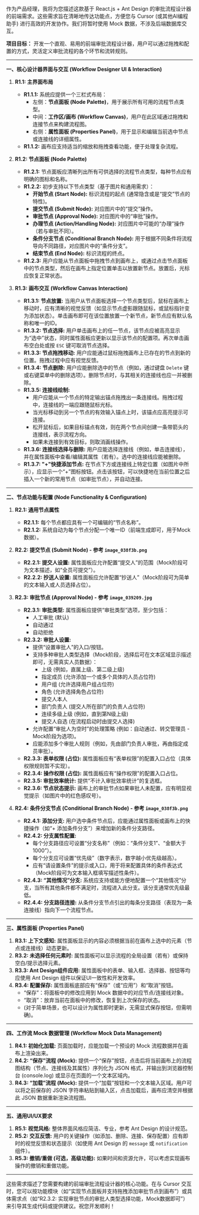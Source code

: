 作为产品经理，我将为您描述这款基于 React.js + Ant Design 的审批流程设计器的前端需求。这些需求旨在清晰地传达功能点，方便您与 Cursor (或其他AI编程助手) 进行高效的开发协作。我们将暂时使用 Mock 数据，不涉及后端数据库交互。

**项目目标：** 开发一个直观、易用的前端审批流程设计器，用户可以通过拖拽和配置的方式，灵活定义审批流程的各个环节和流转规则。

---

**一、核心设计器界面与交互 (Workflow Designer UI & Interaction)**

1.  **R1.1: 主界面布局**
    * **R1.1.1:** 系统应提供一个三栏式布局：
        * 左侧：**节点面板 (Node Palette)**，用于展示所有可用的流程节点类型。
        * 中间：**工作区/画布 (Workflow Canvas)**，用户在此区域通过拖拽和连接节点来构建流程图。
        * 右侧：**属性面板 (Properties Panel)**，用于显示和编辑当前选中节点或连接线的详细属性。
    * **R1.1.2:** 画布应支持适当的缩放和拖拽查看功能，便于处理复杂流程。

2.  **R1.2: 节点面板 (Node Palette)**
    * **R1.2.1:** 节点面板应清晰列出所有可供选择的流程节点类型，每种节点应有明确的图标和名称。
    * **R1.2.2:** 初步支持以下节点类型（基于图片和通用需求）：
        * **开始节点 (Start Node):** 标识流程的起点 (通常隐含或是“提交”节点的特性)。
        * **提交节点 (Submit Node):** 对应图片中的“提交”操作。
        * **审批节点 (Approval Node):** 对应图片中的“审批”操作。
        * **办理节点 (Action/Handling Node):** 对应图片中可能的“办理”操作（若与审批不同）。
        * **条件分支节点 (Conditional Branch Node):** 用于根据不同条件将流程导向不同路径，对应图片中的“条件分支”。
        * **结束节点 (End Node):** 标识流程的终点。
    * **R1.2.3:** 用户应能从节点面板中拖拽节点到画布上，或通过点击节点面板中的节点类型，然后在画布上指定位置单击以放置新节点。放置后，光标应恢复正常状态。

3.  **R1.3: 画布交互 (Workflow Canvas Interaction)**
    * **R1.3.1: 节点放置:** 当用户从节点面板选择一个节点类型后，鼠标在画布上移动时，应有清晰的视觉反馈（如显示节点虚影跟随鼠标，或鼠标指针变为添加状态）。单击画布即可在该位置放置一个新节点，新节点应有默认名称和唯一的ID。
    * **R1.3.2: 节点选择:** 用户单击画布上的任一节点，该节点应被高亮显示为“选中”状态，同时属性面板应更新以显示该节点的配置项。再次单击画布空白处或按 `ESC` 键可取消节点选择。
    * **R1.3.3: 节点拖拽移动:** 用户应能通过鼠标拖拽画布上已存在的节点到新的位置。拖拽过程中应有视觉反馈。
    * **R1.3.4: 节点删除:** 用户应能删除选中的节点（例如，通过键盘 `Delete` 键或右键菜单中的删除选项）。删除节点时，与其相关的连接线也应一并被删除。
    * **R1.3.5: 连接线绘制:**
        * 用户应能从一个节点的特定输出锚点拖拽出一条连接线。拖拽过程中，连接线的一端应跟随鼠标光标。
        * 当光标移动到另一个节点的有效输入锚点上时，该锚点应高亮提示可连接。
        * 松开鼠标后，如果目标锚点有效，则在两个节点间创建一条带箭头的连接线，表示流程方向。
        * 如果未连接到有效目标，则取消画线操作。
    * **R1.3.6: 连接线选择与删除:** 用户应能选择连接线（例如，单击连接线），并在属性面板中查看/编辑其属性（若有）。选中的连接线应能被删除。
    * **R1.3.7: "+"快捷添加节点:** 在节点下方或连接线上特定位置（如图片中所示），应显示一个“+”图标按钮。点击该按钮，可以快捷地在当前位置之后插入一个新的常用节点（如审批节点），并自动连接。

---

**二、节点功能与配置 (Node Functionality & Configuration)**

1.  **R2.1: 通用节点属性**
    * **R2.1.1:** 每个节点都应具有一个可编辑的“节点名称”。
    * **R2.1.2:** 系统自动为每个节点分配一个唯一ID（前端生成即可，用于Mock数据）。

2.  **R2.2: 提交节点 (Submit Node) - 参考 `image_038f3b.png`**
    * **R2.2.1: 提交人设置:** 属性面板应允许配置“提交人”的范围（Mock阶段可为文本描述，如“全员可提交”）。
    * **R2.2.2: 抄送人设置:** 属性面板应允许配置“抄送人”（Mock阶段可为简单的文本输入或人员选择占位）。

3.  **R2.3: 审批节点 (Approval Node) - 参考 `image_039209.jpg`**
    * **R2.3.1: 审批类型:** 属性面板应提供“审批类型”选项，至少包括：
        * 人工审批 (默认)
        * 自动通过
        * 自动拒绝
    * **R2.3.2: 审批人设置:**
        * 提供“设置审批人”的入口/按钮。
        * 支持多种审批人类型选择（Mock阶段，选择后可在文本区域显示描述即可，无需真实人员数据）：
            * 上级 (例如，直属上级、第二级上级)
            * 指定成员 (允许添加一个或多个具体的人员占位符)
            * 用户组 (允许选择用户组占位符)
            * 角色 (允许选择角色占位符)
            * 提交人本人
            * 部门负责人 (提交人所在部门的负责人占位符)
            * 连续多级上级 (例如，直到第N级上级)
            * 提交人自选 (在流程启动时由提交人选择)
        * 允许配置“审批人为空时”的处理策略 (例如：自动通过、转交管理员 - Mock阶段为选项)。
        * 应能添加多个审批人规则（例如，先由部门负责人审批，再由指定成员审批）。
    * **R2.3.3: 表单权限 (占位):** 属性面板应有“表单权限”的配置入口占位（具体权限规则暂不实现）。
    * **R2.3.4: 操作权限 (占位):** 属性面板应有“操作权限”的配置入口占位。
    * **R2.3.5: 审批效率统计:** 提供“不计入审批效率统计”的复选框。
    * **R2.3.6: 节点状态提示:** 画布上的审批节点如果审批人未配置，应有明显视觉提示（如图片中的红色感叹号）。

4.  **R2.4: 条件分支节点 (Conditional Branch Node) - 参考 `image_038f3b.png`**
    * **R2.4.1: 添加分支:** 用户选中条件节点后，应能通过属性面板或画布上的快捷操作（如“+ 添加条件分支”）来增加新的条件分支路径。
    * **R2.4.2: 分支属性配置:**
        * 每个分支路径应可设置“分支名称”（例如：“条件分支1”、“金额大于1000”）。
        * 每个分支应可设置“优先级”（数字表示，数字越小优先级越高）。
        * 应有“请设置条件”的提示或入口，用于将来配置具体的条件表达式（Mock阶段可为文本输入框填写描述性条件）。
    * **R2.4.3: “其他情况”分支:** 系统应支持或能方便地配置一个“其他情况”分支，当所有其他条件都不满足时，流程进入此分支。该分支通常优先级最低。
    * **R2.4.4: 分支路径连接:** 从条件分支节点引出的每条分支路径（表现为一条连接线）指向下一个流程节点。

---

**三、属性面板 (Properties Panel)**

1.  **R3.1: 上下文感知:** 属性面板显示的内容必须根据当前在画布上选中的元素（节点或连接线）动态更新。
2.  **R3.2: 未选择任何元素时:** 属性面板可以显示流程的全局设置（若有）或保持空白/提示选择元素。
3.  **R3.3: Ant Design组件应用:** 属性面板中的表单、输入框、选择器、按钮等均应使用 Ant Design 组件以保证UI一致性和开发效率。
4.  **R3.4: 配置保存:** 属性面板底部应有“保存”（或“应用”）和“取消”按钮。
    * “保存”：将面板中的修改应用到 Mock 数据中的对应节点/连接线对象。
    * “取消”：放弃当前在面板中的修改，恢复到上次保存的状态。
    * (对于简单场景，也可以设计为属性即时更新，无需显式保存按钮，但需明确)。

---

**四、工作流 Mock 数据管理 (Workflow Mock Data Management)**

1.  **R4.1: 初始化加载:** 页面加载时，应能加载一个预设的 Mock 流程数据并在画布上渲染出来。
2.  **R4.2: “保存”流程 (Mock):** 提供一个“保存”按钮，点击后将当前画布上的流程图结构（节点、连接线及其属性）序列化为 JSON 格式，并输出到浏览器控制台 (console.log) 或显示在页面的一个文本区域内。
3.  **R4.3: “加载”流程 (Mock):** 提供一个“加载”按钮和一个文本输入区域。用户可以将之前保存的 JSON 字符串粘贴到输入区，点击加载后，画布应清空并根据此 JSON 数据重新渲染流程图。

---

**五、通用UI/UX要求**

1.  **R5.1: 视觉风格:** 整体界面风格应简洁、专业，参考 Ant Design 的设计规范。
2.  **R5.2: 交互反馈:** 用户的关键操作（如添加、删除、连接、保存配置）应有即时的视觉反馈和状态提示（如使用 Ant Design 的 `message` 或 `notification` 组件）。
3.  **R5.3: 撤销/重做 (可选，高级功能):** 如果时间和资源允许，可以考虑实现画布操作的撤销和重做功能。

---

这些需求描述了您需要构建的前端审批流程设计器的核心功能。在与 Cursor 交互时，您可以按功能模块（如“实现节点面板并支持拖拽添加审批节点到画布”）或具体需求点（如“R2.3.2: 实现审批节点的审批人类型选择功能，Mock数据即可”）来引导其生成代码或提供建议。祝您开发顺利！